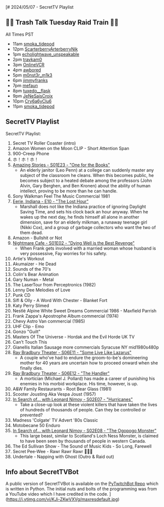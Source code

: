 [# 2024/05/07 - SecretTV Playlist


## 🚮🚮 Trash Talk Tuesday Raid Train 🚮🚮

All Times PST
- 11am [smoka_tidepod](https://twitch.tv/smoka_tidepod)
- 12pm [ScarterberryArterberryNik](https://twitch.tv/ScarterberryArterberryNik)
- 1pm [echolightwave_unspeakable](https://twitch.tv/echolightwave_unspeakable)
- 2pm [travkam0](https://twitch.tv/travkam0)
- 3pm [OnlineVCR](https://twitch.tv/OnlineVCR)
- 4pm [awbored](https://twitch.tv/awbored)
- 5pm [m0nst3r_m1k3](https://twitch.tv/m0nst3r_m1k3)
- 6pm [jimmyfranks](https://twitch.tv/jimmyfranks)
- 7pm [mefaun](https://twitch.tv/mefaun)
- 8pm [tuxedo__flask](https://twitch.tv/tuxedo__flask)
- 9pm [JeNeSaisCroix](https://twitch.tv/JeNeSaisCroix)
- 10pm [Cry6a6yClu6](https://twitch.tv/Cry6a6yClu6)
- 11pm [smoka_tidepod](https://twitch.tv/smoka_tidepod)


## SecretTV Playlist

SecretTV Playlist:
1. Secret TV Roller Coaster (intro)
2. Amazon Women on the Moon CLIP - Short Attention Span
3. 900-Creep Phone
4. ホ！ホ！ホ！
5. [Amazing Stories - S01E23 - "One for the Books"](https://en.wikipedia.org/wiki/Amazing_Stories_(1985_TV_series)#Season_1_(1985%E2%80%9386))
   - An elderly janitor (Leo Penn) at a college can suddenly master any subject of the classroom he cleans. When this becomes public, he becomes subject to a heated debate among the professors (John Alvin, Gary Berghen, and Ben Kronen) about the ability of human intellect, proving to be more than he can handle.
6. Sony Walkman Feel The Music Commercial 1981
7. [Eerie, Indiana - E10 - "The Lost Hour"](https://en.wikipedia.org/wiki/Eerie%2C_Indiana#Episodes)
   - Marshall does not like the Indiana practice of ignoring Daylight Saving Time, and sets his clock back an hour anyway. When he wakes up the next day, he finds himself all alone in another dimension, save for an elderly milkman, a runaway teenage girl (Nikki Cox), and a group of garbage collectors who want the two of them dead.
8. Amazon - Bullshit or Not
8. [Nightmare Cafe - S01E02 - "Dying Well is the Best Revenge"](https://en.wikipedia.org/wiki/Nightmare_Cafe#Episodes)
   - When Frank gets involved with a married woman whose husband is very possessive, Fay worries for his safety.
9. Artie's Workout
10. Akumaizer - He Dead
11. Sounds of the 70's
12. Colin's Bear Animation
13. Gary Numan - Metal
14. The LaserTour from Perceptronics (1982)
15. Lenny Dee Melodies of Love
16. Punk CD
17. Sifl & Olly - A Word With Chester - Blanket Fort 
18. Katy Perry Slimed
19. Nestlé Alpine White Sweet Dreams Commercial 1986 - Maxfield Parrish
20. Frank Zappa's Apostrophe Album commercial (1974)
21. Chevy Astro Van commercial (1985)
22. UHF Clip - Emo
23. Gonzo "Guilt"
24. Masters Of The Universe - Hordak and the Evil Horde UK TV
25. Can't Touch This
26. Gianellis Italian Sausage more commercials Syracuse NY mid1980s480p
27. [Ray Bradbury Theater - S06E11 - "Some Live Like Lazarus"](https://en.wikipedia.org/wiki/List_of_Ray_Bradbury_Theater_episodes#Season_6_(1992))
    -  A couple who've had to endure the groom-to-be's domineering mother for 40 years are uncertain how to proceed onward when she finally dies.
28. [Ray Bradbury Theater - S06E12 - "The Handler"](https://en.wikipedia.org/wiki/List_of_Ray_Bradbury_Theater_episodes#Season_6_(1992))
    -  A mortician (Michael J. Pollard) has made a career of punishing his enemies in his morbid workplace. His time, however, is up.
29. A&W Family Restaurants - Root Bear Glass (1981)
30. Scooter Jousting Aka Vespa Joust (1957)
31. [In Search of... with Leonard Nimoy - S02E07 - "Hurricanes"](https://en.wikipedia.org/wiki/In_Search_of..._(TV_series)#Season_2_(1977%E2%80%931978))
    - Take a close-up look at these violent killers that have taken the lives of hundreds of thousands of people. Can they be controlled or prevented?
32. Madness 'Colgate' TV Advert '80s Classic
33. Motobecane 50 Enduro
34. [In Search of... with Leonard Nimoy - S02E08 - "The Ogopogo Monster"](https://en.wikipedia.org/wiki/In_Search_of..._(TV_series)#Season_2_(1977%E2%80%931978))
    - This large beast, similar to Scotland's Loch Ness Monster, is claimed to have been seen by thousands of people in western Canada.
35. The Ed Sullivan Show - The Sound of Music Kids - So Long, Farewell
36. Secret Pee-Wee - Rawr Rawr Rawr 🐊🐊🐊
37. Undertale - Napping with Ghost (Outro & Raid out)


## Info about SecretTVBot

A public version of SecretTVBot is available on the [PyTwitchBot Repo](https://github.com/awbored/PyTwitchBot) which is written in Python.  The initial nuts and bolts of the programming was from a YouTube video which I have credited in the code.
](https://i.ytimg.com/vi/KJi-ZKwVXVg/maxresdefault.jpg)

